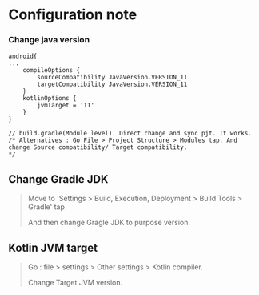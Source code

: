 <h1> Configuration note</h1>



<h3>Change java version</h3>

```
android{
...
	compileOptions {
    	sourceCompatibility JavaVersion.VERSION_11
    	targetCompatibility JavaVersion.VERSION_11
	}
	kotlinOptions {
    	jvmTarget = '11'
	}
}

// build.gradle(Module level). Direct change and sync pjt. It works.
/* Alternatives : Go File > Project Structure > Modules tap. And change Source compatibility/ Target compatibility.
*/
```



## Change Gradle JDK

> Move to 'Settings > Build, Execution, Deployment > Build Tools > Gradle' tap
>
> And then change Gragle JDK to purpose version.



## Kotlin JVM target

> Go : file > settings > Other settings > Kotlin compiler.
>
> Change Target JVM version.






